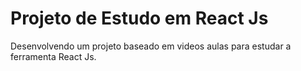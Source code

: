 # Projeto de Estudo em React Js
Desenvolvendo um projeto baseado em videos aulas para estudar a ferramenta React Js.
